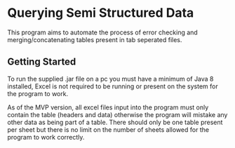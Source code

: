 # Querying Semi Structured Data
This program aims to automate the process of error checking and merging/concatenating tables present in tab seperated files.

## Getting Started
To run the supplied .jar file on a pc you must have a minimum of Java 8 installed, Excel is not required to be running or present on the system for the program to work.

As of the MVP version, all excel files input into the program must only contain the table (headers and data) otherwise the program will mistake any other data as being part of a table.
There should only be one table present per sheet but there is no limit on the number of sheets allowed for the program to work correctly.